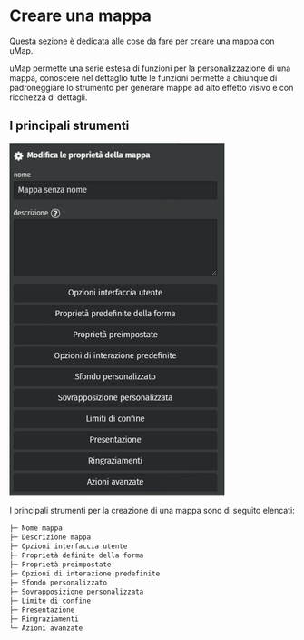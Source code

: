# Creare una mappa

Questa sezione è dedicata alle cose da fare per creare una mappa con uMap.

uMap permette una serie estesa di funzioni per la personalizzazione di una mappa, conoscere nel dettaglio tutte le funzioni permette a chiunque di padroneggiare lo strumento per generare mappe ad alto effetto visivo e con ricchezza di dettagli.

## I principali strumenti

![](https://raw.githubusercontent.com/opendatasicilia/guida-umap/main/docs/img/umap-creazione.PNG)

I principali strumenti per la creazione di una mappa sono di seguito elencati:
```
├─ Nome mappa
├─ Descrizione mappa
├─ Opzioni interfaccia utente
├─ Proprietà definite della forma
├─ Proprietà preimpostate
├─ Opzioni di interazione predefinite
├─ Sfondo personalizzato
├─ Sovrapposizione personalizzata
├─ Limite di confine
├─ Presentazione
├─ Ringraziamenti
└─ Azioni avanzate
```


